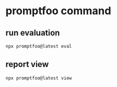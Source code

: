 # promptfoo command

## run evaluation
```
npx promptfoo@latest eval
```

## report view
```
npx promptfoo@latest view
```
